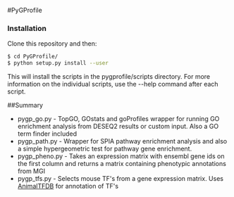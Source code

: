 #PyGProfile

### Installation

Clone this repository and then:

```bash
$ cd PyGProfile/
$ python setup.py install --user
```

This will install the scripts in the pygprofile/scripts directory. For more information on the individual scripts, use the --help command after each script. 

##Summary

- pygp_go.py - TopGO, GOstats and goProfiles wrapper for running GO enrichment analysis from DESEQ2 results or custom input. Also a GO term finder included
- pygp_path.py - Wrapper for SPIA pathway enrichment analysis and also a simple hypergeometric test for pathway gene enrichment.
- pygp_pheno.py - Takes an expression matrix with ensembl gene ids on the first column and returns a matrix containing phenotypic annotations from MGI
- pygp_tfs.py - Selects mouse TF's from a gene expression matrix. Uses [AnimalTFDB](http://www.bioguo.org/AnimalTFDB/species.php?spe=Mus_musculus) for annotation of TF's
